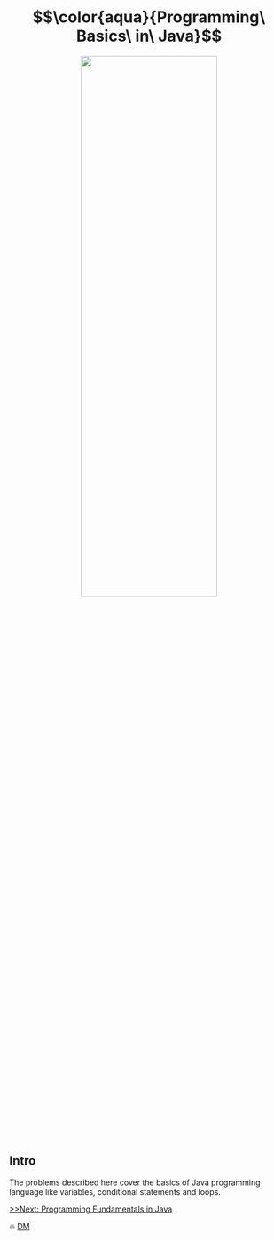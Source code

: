 # $$\color{aqua}{Programming\ Basics\ in\ Java}$$

<p align="center">
  <img width="70%" height="50%" src="https://image.slidesharecdn.com/mobileappdevelopmentlecture1-190402084931/95/slide-14-1024.jpg" />
</p>

## Intro
The problems described here cover the basics of Java programming language like variables, conditional statements and loops.

[>>Next: Programming Fundamentals in Java](https://github.com/demarinov/softuni/tree/master/ProgrammingFundamentals-Java)

:fire: [DM](https://github.com/demarinov)
